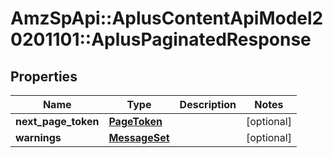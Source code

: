 # AmzSpApi::AplusContentApiModel20201101::AplusPaginatedResponse

## Properties
Name | Type | Description | Notes
------------ | ------------- | ------------- | -------------
**next_page_token** | [**PageToken**](PageToken.md) |  | [optional] 
**warnings** | [**MessageSet**](MessageSet.md) |  | [optional] 

